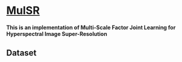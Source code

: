 [MulSR](https://ieeexplore.ieee.org/document/10242161 "MulSR")
======
**This is an implementation of Multi-Scale Factor Joint Learning for Hyperspectral Image Super-Resolution**

Dataset
------
